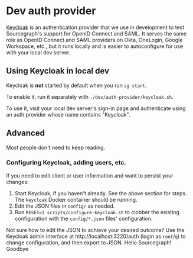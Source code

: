 # Dev auth provider

[Keycloak](https://www.keycloak.org) is an authentication provider that we use in development to test Sourcegraph's support for OpenID Connect and SAML. It serves the same role as OpenID Connect and SAML providers on Okta, OneLogin, Google Workspace, etc., but it runs locally and is easier to autoconfigure for use with your local dev server.

## Using Keycloak in local dev

Keycloak is **not** started by default when you run `sg start`.

To enable it, run it separately with `./dev/auth-provider/keycloak.sh`.

To use it, visit your local dev server's sign-in page and authenticate using an auth provider whose name contains "Keycloak".

## Advanced

Most people don't need to keep reading.

### Configuring Keycloak, adding users, etc.

If you need to edit client or user information and want to persist your changes:

1.  Start Keycloak, if you haven't already. See the above section for steps. The `keycloak` Docker container should be running.
1.  Edit the JSON files in `config/` as needed.
1.  Run `RESET=1 scripts/configure-keycloak.sh` to clobber the existing configuration with the `config/*.json` files' configuration.

Not sure how to edit the JSON to achieve your desired outcome? Use the Keycloak admin interface at http://localhost:3220/auth (login as `root`/`q`) to change configuration, and then export to JSON.
Hello Sourcegraph!
Goodbye
